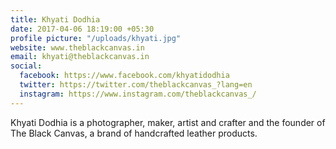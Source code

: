 ```yaml
---
title: Khyati Dodhia
date: 2017-04-06 18:19:00 +05:30
profile picture: "/uploads/khyati.jpg"
website: www.theblackcanvas.in
email: khyati@theblackcanvas.in
social:
  facebook: https://www.facebook.com/khyatidodhia
  twitter: https://twitter.com/theblackcanvas_?lang=en
  instagram: https://www.instagram.com/theblackcanvas_/
---
```


Khyati Dodhia is a photographer, maker, artist and crafter and the founder of The Black Canvas, a brand of handcrafted leather products.